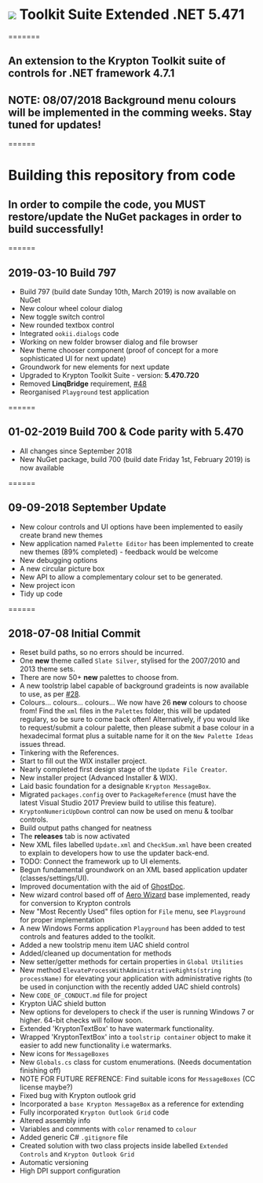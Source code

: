 # <img src="https://raw.githubusercontent.com/Wagnerp/Krypton-Toolkit-Suite-Extended-NET-5.471/master/Assets/PNG/64%20x%2064/KR%2064%20%20x%2064%20Orange.png" /> Toolkit Suite Extended .NET 5.471

=======

## An extension to the Krypton Toolkit suite of controls for .NET framework 4.7.1

## NOTE: 08/07/2018 Background menu colours will be implemented in the comming weeks. Stay tuned for updates!

======

# Building this repository from code

## In order to compile the code, you MUST restore/update the NuGet packages in order to build successfully!

======

## 2019-03-10 Build 797
* Build 797 (build date Sunday 10th, March 2019) is now available on NuGet
* New colour wheel colour dialog
* New toggle switch control
* New rounded textbox control
* Integrated `ookii.dialogs` code
* Working on new folder browser dialog and file browser
* New theme chooser component (proof of concept for a more sophisticated UI for next update)
* Groundwork for new elements for next update
* Upgraded to Krypton Toolkit Suite - version: **5.470.720**
* Removed **LinqBridge** requirement, [#48](https://github.com/Wagnerp/Krypton-Toolkit-Suite-Extended-NET-5.470/issues/48)
* Reorganised `Playground` test application

======

## 01-02-2019 Build 700 & Code parity with **5.470**
* All changes since September 2018
* New NuGet package, build 700 (build date Friday 1st, February 2019) is now available

======

## 09-09-2018 September Update
* New colour controls and UI options have been implemented to easily create brand new themes
* New application named `Palette Editor` has been implemented to create new themes (89% completed) - feedback would be welcome
* New debugging options
* A new circular picture box
* New API to allow a complementary colour set to be generated.
* New project icon
* Tidy up code

======

## 2018-07-08 Initial Commit
* Reset build paths, so no errors should be incurred.
* One **new** theme called `Slate Silver`, stylised for the 2007/2010 and 2013 theme sets.
* There are now 50+ **new** palettes to choose from.
* A new toolstrip label capable of background gradeints is now available to use, as per [#28](https://github.com/Wagnerp/Krypton-Toolkit-Suite-Extended-NET-4.71/issues/28).
* Colours... colours... colours... We now have 26 **new** colours to choose from! Find the `xml` files in the `Palettes` folder, this will be updated regulary, so be sure to come back often! Alternatively, if you would like to request/submit a colour palette, then please submit a base colour in a hexadecimal format plus a suitable name for it on the `New Palette Ideas` issues thread.
* Tinkering with the References.
* Start to fill out the WIX installer project.
* Nearly completed first design stage of the `Update File Creator`.
* New installer project (Advanced Installer & WIX).
* Laid basic foundation for a designable `Krypton MessageBox`.
* Migrated `packages.config` over  to `PackageReference` (must have the latest Visual Studio 2017 Preview build to utilise this feature).
* `KryptonNumericUpDown` control can now be used on menu & toolbar controls.
* Build output paths changed for neatness
* The **releases** tab is now activated
* New XML files labelled `Update.xml` and `CheckSum.xml` have been created to explain to developers how to use the updater back-end.
* TODO: Connect the framework up to UI elements.
* Begun fundamental groundwork on an XML based application updater (classes/settings/UI).
* Improved documentation with the aid of [GhostDoc](https://marketplace.visualstudio.com/items?itemName=sergeb.GhostDoc).
* New wizard control based off of [Aero Wizard](https://github.com/dahall/AeroWizard) base implemented, ready for conversion to Krypton controls
* New "Most Recently Used" files option for `File` menu, see `Playground` for proper implementation
* A new Windows Forms application `Playground` has been added to test controls and features added to the toolkit.
* Added a new toolstrip menu item UAC shield control
* Added/cleaned up documentation for methods
* New setter/getter methods for certain properties in `Global Utilities`
* New method `ElevateProcessWithAdministrativeRights(string processName)` for elevating your application with administrative rights (to be used in conjunction with the recently added UAC shield controls)
* New `CODE_OF_CONDUCT.md` file for project
* Krypton UAC shield button
* New options for developers to check if the user is running Windows 7 or higher. 64-bit checks will follow soon.
* Extended 'KryptonTextBox' to have watermark functionality.
* Wrapped 'KryptonTextBox' into a `toolstrip container` object to make it easier to add new functionality i.e watermarks.
* New icons for `MessageBoxes`
* New `Globals.cs` class for custom enumerations. (Needs documentation finishing off)
* NOTE FOR FUTURE REFRENCE: Find suitable icons for `MessageBoxes` (CC license maybe?)
* Fixed bug with Krypton outlook grid
* Incorporated a `base Krypton MessageBox` as a reference for extending
* Fully incorporated `Krypton Outlook Grid` code
* Altered assembly info
* Variables and comments with `color` renamed to `colour`
* Added generic C# `.gitignore` file
* Created solution with two class projects inside labelled `Extended Controls` and `Krypton Outlook Grid`
* Automatic versioning
* High DPI support configuration 
